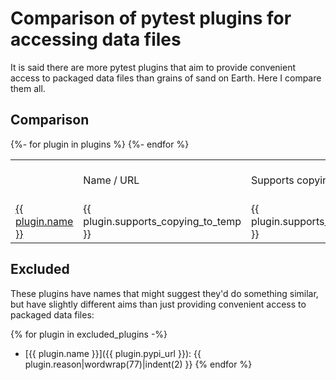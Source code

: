 # Comparison of pytest plugins for accessing data files

It is said there are more pytest plugins that aim to provide convenient access
to packaged data files than grains of sand on Earth. Here I compare them all.

## Comparison

<table>
<th>
<td>Name / URL</td>
<td>Supports copying to temp dir</td>
<td>Supports accessing without copying</td>
<td>Paths provided as</td>
<td>Fixture names</td>
<td>Folder names</td>
</th>
{%- for plugin in plugins %}
<tr>
<td>
<a href="{{ plugin.pypi_url }}">{{ plugin.name }}</a>
</td>
<td>
{{ plugin.supports_copying_to_temp }}
</td>
<td>
{{ plugin.supports_access_without_copying }}
</td>
<td>
{{ plugin.provided_as }}
</td>
<td>
{{ plugin.fixture_names|map('tojson')|join(', ')|replace('"', '`') }}
</td>
<td>
{{ plugin.folder_names|map('tojson')|join(', ')|replace('"', '`') }}
</td>
{%- endfor %}
</tr>
</table>


## Excluded

These plugins have names that might suggest they'd do something similar, but
have slightly different aims than just providing convenient access to packaged
data files:

{% for plugin in excluded_plugins -%}
- [{{ plugin.name }}]({{ plugin.pypi_url }}):
  {{ plugin.reason|wordwrap(77)|indent(2) }}
{% endfor %}

